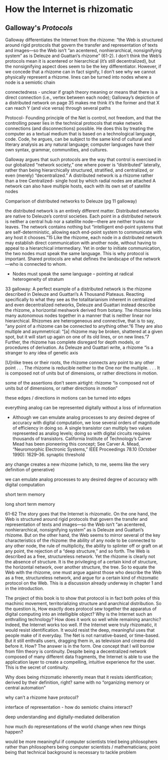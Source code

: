 # How the Internet is rhizomatic

## Galloway's *Protocols*
Galloway differentiates the Internet from the rhizome: “the Web is structured around rigid protocols that govern the transfer and representation of texts and images—so the Web isn’t “an acentered, nonhierarchical, nonsignifying system” as is Deleuze and Guattari’s rhizome” (61-2). I don’t think the Web’s protocols mean it is acentered or hierarchical (it’s still decentralized), but the nonsignifying aspect does seem to be the key differentiator. However, if we concede that a rhizome can in fact signify, I don’t see why we cannot physically represent a rhizome.
lines can be turned into nodes where a node is a semiotic chain

connectedness - unclear if graph theory meaning or means that there is a direct connection (i.e., vertex between each node); Galloway’s depiction of a distributed network on page 35 makes me think it’s the former and that X can reach Y (and vice versa) through several paths 

Protocol-
Founding principle of the Net is control, not freedom, and that the controlling power lies in the technical protocols that make network connections (and disconnections) possible. He does this by treating the computer as a textual medium that is based on a technological language, code. Code, he argues, can be subject to the same kind of cultural and literary analysis as any natural language; computer languages have their own syntax, grammar, communities, and cultures.

Galloway argues that such protocols are the way that control is exercised in our globalized “network society,” one where power is “distributed” laterally, rather than being hierarchically structured, stratified, and centralized, or even (merely) “decentralized.” A distributed network is a rhizome rather than a tree 
Centralized- single host by which radial nodes are attached
A network can also have multiple hosts, each with its own set of satellite nodes


Comparison of distributed networks to Deleuze (pg 11 galloway)

the distributed network is an entirely different matter. Distributed networks are native to Deleuze’s control societies. Each point in a distributed network is neither a central hub nor a satellite node—there are neither trunks nor leaves. The network contains nothing but “intelligent end-point systems that are self-deterministic, allowing each end-point system to communicate with any host it chooses.”15 Like the rhizome, each node in a distributed network may establish direct communication with another node, without having to appeal to a hierarchical intermediary. Yet in order to initiate communication, the two nodes must speak the same language. This is why protocol is important. Shared protocols are what defines the landscape of the network—who is connected to whom.
- Nodes must speak the same language – pointing at radical heterogeneity of stratum

33 galloway: A perfect example of a distributed network is the rhizome described in Deleuze and Guattari’s A Thousand Plateaus. Reacting specifically to what they see as the totalitarianism inherent in centralized and even decentralized networks, Deleuze and Guattari instead describe the rhizome, a horizontal meshwork derived from botany. The rhizome links many autonomous nodes together in a manner that is neither linear nor hierarchical. Rhizomes are heterogeneous and connective, that is to say, “any point of a rhizome can be connected to anything other.”6 They are also multiple and asymmetrical: “[a] rhizome may be broken, shattered at a given spot, but it will start up again on one of its old lines, or on new lines.”7 Further, the rhizome has complete disregard for depth models, or procedures of derivation. As Deleuze and Guattari write, a rhizome “is a stranger to any idea of genetic axis

[U]nlike trees or their roots, the rhizome connects any point to any other point . . . The rhizome is reducible neither to the One nor the multiple. . . . It is composed not of units but of dimensions, or rather directions in motion.

some of the assertions don’t seem airtight: rhizome “is composed not of units but of dimensions, or rather directions in motion”

these edges / directions in motions can be turned into edges

everything analog can be represented digitally without a loss of information
- Although we can emulate analog processes to any desired degree of accuracy with digital computation, we lose several orders of magnitude of efficiency in doing so. A single transistor can multiply two values represented as analog levels; doing so with digital circuits requires thousands of transistors. California Institute of Technology’s Carver Mead has been pioneering this concept; See Carver A. Mead, “Neuromorphic Electronic Systems,” IEEE Proceedings 78.10 (October 1990): 1629–36.
synaptic threshold

any change creates a new rhizome (which, to me, seems like the very definition of generative)

we can emulate analog processes to any desired degree of accuracy with digital computation

short term memory

long short term memory

61-62
The story goes that the Internet is rhizomatic. On the one hand, the Web is structured around rigid protocols that govern the transfer and representation of texts and images—so the Web isn’t “an acentered, nonhierarchical, nonsignifying system” as is Deleuze and Guattari’s rhizome. But on the other hand, the Web seems to mirror several of the key characteristics of the rhizome: the ability of any node to be connected to any other node, the rule of multiplicity, the ability to splinter off or graft on at any point, the rejection of a “deep structure,” and so forth.
The Web is described as a free, structureless network. Yet the rhizome is clearly not the absence of structure. It is the privileging of a certain kind of structure, the horizontal network, over another structure, the tree. So to equate the Web with the rhizome, one must argue against those who describe the Web as a free, structureless network, and argue for a certain kind of rhizomatic protocol on the Web. This is a discussion already underway in chapter 1 and in the introduction.


The project of this book is to show that protocol is in fact both poles of this machinic movement, territorializing structure and anarchical distribution. So the question is, How exactly does protocol sew together the apparatus of digital computing into an intelligible object? Why is the Internet such an enthralling technology? How does it work so well while remaining anarchic?
Indeed, the Internet works too well. If the Internet were truly rhizomatic, it would resist identification. It would resist the deep, meaningful uses that people make of it everyday. The Net is not narrative-based, or time-based. But it still enthralls users, dragging them in, as television and cinema did before it. How? The answer is in the form.
One concept that I will borrow from film theory is continuity. Despite being a decentralized network composed of many different data fragments, the Internet is able to use the application layer to create a compelling, intuitive experience for the user. This is the secret of continuity.

Why does being rhizomatic inherently mean that it resists identification; derived by their definition, right? same with no “organizing memory or central automation”

why can’t a rhizome have protocol?

interface of representation - how do semiotic chains interact?

deep understanding and digitally-mediated deliberation

how much do representations of the world change when new things happen?

would be more meaningful if computer scientists tried being philosophers rather than philosophers being computer scientists / mathematicians; point being that technical background is necessary to tackle problem